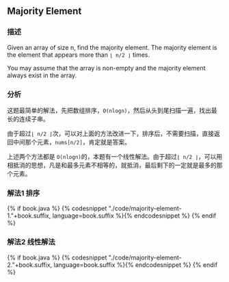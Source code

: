 ## Majority Element


### 描述

Given an array of size n, find the majority element. The majority element is the element that appears more than `⌊ n/2 ⌋` times.

You may assume that the array is non-empty and the majority element always exist in the array.


### 分析

这题最简单的解法，先把数组排序，`O(nlogn)`，然后从头到尾扫描一遍，找出最长的连续子串。

由于超过`⌊ n/2 ⌋`次，可以对上面的方法改进一下，排序后，不需要扫描，直接返回中间那个元素，`nums[n/2]`，肯定就是答案。

上述两个方法都是 `O(nlogn)`的，本题有一个线性解法。由于超过`⌊ n/2 ⌋`，可以用相抵消的思想，凡是和最多元素不相等的，就抵消，最后剩下的一定就是最多的那个元素。


### 解法1 排序

{% if book.java %}
{% codesnippet "./code/majority-element-1."+book.suffix, language=book.suffix %}{% endcodesnippet %}
{% endif %}


### 解法2 线性解法

{% if book.java %}
{% codesnippet "./code/majority-element-2."+book.suffix, language=book.suffix %}{% endcodesnippet %}
{% endif %}
